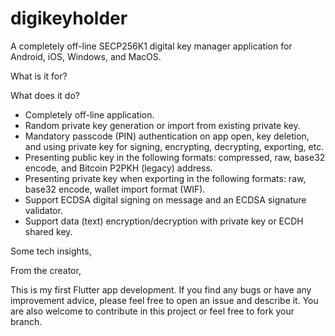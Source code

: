 # digikeyholder
A completely off-line SECP256K1 digital key manager application for Android, iOS, Windows, and MacOS.

What is it for?

What does it do?
- Completely off-line application.
- Random private key generation or import from existing private key.
- Mandatory passcode (PIN) authentication on app open, key deletion, and using private key for signing, encrypting, decrypting, exporting, etc.
- Presenting public key in the following formats: compressed, raw, base32 encode, and Bitcoin P2PKH (legacy) address.
- Presenting private key when exporting in the following formats: raw, base32 encode, wallet import format (WIF).
- Support ECDSA digital signing on message and an ECDSA signature validator.
- Support data (text) encryption/decryption with private key or ECDH shared key.

Some tech insights,


From the creator,

This is my first Flutter app development. If you find any bugs or have any improvement advice, please feel free to open an issue and describe it. You are also welcome to contribute in this project or feel free to fork your branch.
